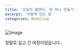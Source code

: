 ```yaml
---
title: '오늘의 블렌더, 방 하나 만들기'
excerpt: '어떻게 만든 방'
categories: Modeling
---
```


![Image](../../../../assets/posts/2024-02-08-1.png)

정말로 길고 긴 여정이었습니다..